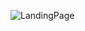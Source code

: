 ![LandingPage](https://github.com/Sookyoung-Park/Apple-Website/blob/main/assets/readme_landingPage.gif)
